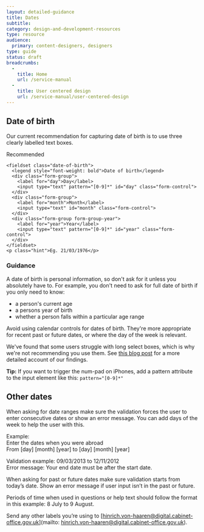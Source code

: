 ```yaml
---
layout: detailed-guidance
title: Dates
subtitle: 
category: design-and-development-resources
type: resource
audience:
  primary: content-designers, designers
type: guide
status: draft
breadcrumbs:
  -
    title: Home
    url: /service-manual
  -
    title: User centered design
    url: /service-manual/user-centered-design
---
```


## Date of birth

Our current recommendation for capturing date of birth is to use three clearly labelled text boxes.

<div class="example">
  <div class="ribbon">Recommended</div>
  <form class="form">
    
    <fieldset class="date-of-birth">
      <legend style="font-weight: bold">Date of birth</legend>
      <div class="form-group">
        <label for="day">Day</label>
        <input type="text" pattern="[0-9]*" id="day" class="form-control">
      </div>
      <div class="form-group">
        <label for="month">Month</label>
        <input type="text" id="month" class="form-control">
      </div>
      <div class="form-group form-group-year">
        <label for="year">Year</label>
        <input type="text" pattern="[0-9]*" id="year" class="form-control">
      </div>
    </fieldset>
    <p class="hint">Eg. 21/03/1976</p>
  </form>
</div>

<h3 class="heading-24">Guidance</h3>

A date of birth is personal information, so don't ask for it unless you absolutely have to. For example, you don't need to ask for full date of birth if you only need to know:

* a person's current age
* a persons year of birth
* whether a person falls within a particular age range

Avoid using calendar controls for dates of birth. They're more appropriate for recent past or future dates, or where the day of the week is relevant.

We've found that some users struggle with long select boxes, which is why we're not recommending you use them.
See [this blog post](https://designnotes.blog.gov.uk/2013/12/05/asking-for-a-date-of-birth/) for a more detailed account of our findings.

**Tip:** If you want to trigger the num-pad on iPhones, add a pattern attribute to the input element like this: `pattern="[0-9]*"`


## Other dates

When asking for date ranges make sure the validation forces the user to enter consecutive dates or show an error message. You can add days of the week to help the user with this. 

Example:<br/>
Enter the dates when you were abroad<br/>
From [day] [month] [year] to [day] [month] [year]

Validation example: 09/03/2013 to 12/11/2012<br/>
Error message: Your end date must be after the start date.

When asking for past or future dates make sure validation starts from today’s date. Show an error message if user input isn’t in the past or future. 

Periods of time when used in questions or help text should follow the format in this example: 
8 July to 9 August.

Send any other labels you’re using to [hinrich.von-haaren@digital.cabinet-office.gov.uk](mailto: hinrich.von-haaren@digital.cabinet-office.gov.uk).

